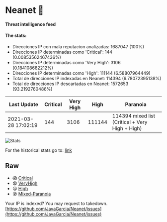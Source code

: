 # Neanet :hocho:
#### Threat intelligence feed
#### The stats:

- Direcciones IP con mala reputacion analizadas: 1687047 (100%)
- Direcciones IP determinadas como 'Critical':  144 (0.00853562467436%)
- Direcciones IP determinadas como 'Very High':  3106 (0.184108682212%)
- Direcciones IP determinadas como 'High':  111144 (6.58807964449)
- Total de direcciones IP indexadas en Neanet:  114394 (6.78072395138%)
- Total de direcciones IP descartadas en Neanet:  1572653 (93.2192760486%)

| Last Update | Critical | Very High | High | Paranoia |
| --- | --- | --- | --- | --- |
| 2021-03-28 17:02:19 | 144 | 3106 | 111144 | 114394 mixed list (Critical + Very High + High)|

![Stats](https://docs.google.com/spreadsheets/d/e/2PACX-1vSnaNMIXVabIpDJjufMlzH7poXnshF3mgd8Is1g9ytUEzVsP5my4Trn8f-xkoLLQ38xpL3HtmUexLo6/pubchart?oid=501124687&format=image)

For the historical stats go to: [link](/stats.csv)
## Raw
- :scream: [Critical](https://raw.githubusercontent.com/JavaGarcia/Neanet/master/blacklists/neanet_critical.txt)
- :fearful: [VeryHigh](https://raw.githubusercontent.com/JavaGarcia/Neanet/master/blacklists/neanet_veryHigh.txtt)
- :frowning: [High](https://raw.githubusercontent.com/JavaGarcia/Neanet/master/blacklists/neanet_high.txt)
- :dizzy_face: [Mixed-Paranoia](https://raw.githubusercontent.com/JavaGarcia/Neanet/master/blacklists/neanet_all.txt)


Your IP is indexed? You may request to takedown. [https://github.com/JavaGarcia/Neanet/issues](https://github.com/JavaGarcia/Neanet/issues)




































































































































































































































































































































































































































































































































































































































































































































































































































































































































































































































































































































































































































































































































































































































































































































































































































































































































































































































































































































































































































































































































































































































































































































































































































































































































































































































































































































































































































































































































































































































































































































































































































































































































































































































































































































































































































































































































































































































































































































































































































































































































































































































































































































































































































































































































































































































































































































































































































































































































































































































































































































































































































































































































































































